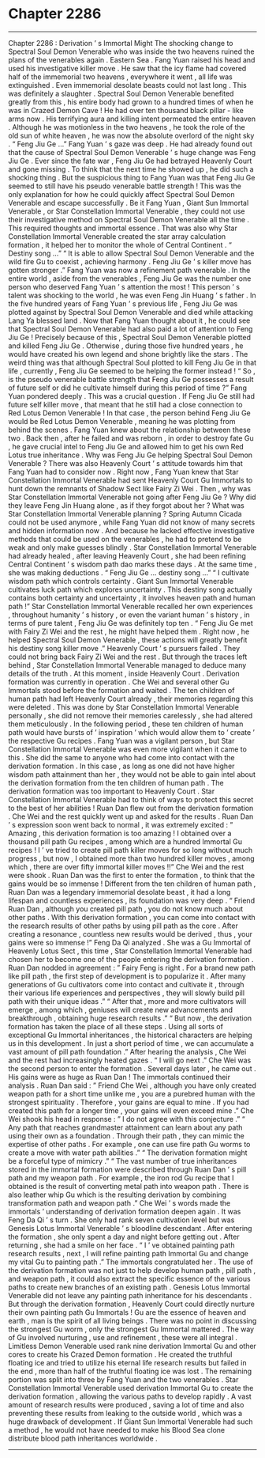 
# Chapter 2286


---

Chapter 2286 : Derivation ’ s Immortal Might
The shocking change to Spectral Soul Demon Venerable who was inside the two heavens ruined the plans of the venerables again .
Eastern Sea .
Fang Yuan raised his head and used his investigative killer move .
He saw that the icy flame had covered half of the immemorial two heavens , everywhere it went , all life was extinguished . Even immemorial desolate beasts could not last long .
This was definitely a slaughter .
Spectral Soul Demon Venerable benefited greatly from this , his entire body had grown to a hundred times of when he was in Crazed Demon Cave ! He had over ten thousand black pillar - like arms now .
His terrifying aura and killing intent permeated the entire heaven .
Although he was motionless in the two heavens , he took the role of the old sun of white heaven , he was now the absolute overlord of the night sky .
“ Feng Jiu Ge …” Fang Yuan ’ s gaze was deep .
He had already found out that the cause of Spectral Soul Demon Venerable ’ s huge change was Feng Jiu Ge .
Ever since the fate war , Feng Jiu Ge had betrayed Heavenly Court and gone missing .
To think that the next time he showed up , he did such a shocking thing .
But the suspicious thing to Fang Yuan was that Feng Jiu Ge seemed to still have his pseudo venerable battle strength !
This was the only explanation for how he could quickly affect Spectral Soul Demon Venerable and escape successfully .
Be it Fang Yuan , Giant Sun Immortal Venerable , or Star Constellation Immortal Venerable , they could not use their investigative method on Spectral Soul Demon Venerable all the time . This required thoughts and immortal essence .
That was also why Star Constellation Immortal Venerable created the star array calculation formation , it helped her to monitor the whole of Central Continent .
“ Destiny song …”
“ It is able to allow Spectral Soul Demon Venerable and the wild fire Gu to coexist , achieving harmony . Feng Jiu Ge ’ s killer move has gotten stronger .”
Fang Yuan was now a refinement path venerable .
In the entire world , aside from the venerables , Feng Jiu Ge was the number one person who deserved Fang Yuan ’ s attention the most !
This person ’ s talent was shocking to the world , he was even Feng Jin Huang ’ s father .
In the five hundred years of Fang Yuan ’ s previous life , Feng Jiu Ge was plotted against by Spectral Soul Demon Venerable and died while attacking Lang Ya blessed land .
Now that Fang Yuan thought about it , he could see that Spectral Soul Demon Venerable had also paid a lot of attention to Feng Jiu Ge !
Precisely because of this , Spectral Soul Demon Venerable plotted and killed Feng Jiu Ge . Otherwise , during those five hundred years , he would have created his own legend and shone brightly like the stars .
The weird thing was that although Spectral Soul plotted to kill Feng Jiu Ge in that life , currently , Feng Jiu Ge seemed to be helping the former instead !
“ So , is the pseudo venerable battle strength that Feng Jiu Ge possesses a result of future self or did he cultivate himself during this period of time ?”
Fang Yuan pondered deeply .
This was a crucial question .
If Feng Jiu Ge still had future self killer move , that meant that he still had a close connection to Red Lotus Demon Venerable !
In that case , the person behind Feng Jiu Ge would be Red Lotus Demon Venerable , meaning he was plotting from behind the scenes .
Fang Yuan knew about the relationship between these two .
Back then , after he failed and was reborn , in order to destroy fate Gu , he gave crucial intel to Feng Jiu Ge and allowed him to get his own Red Lotus true inheritance .
Why was Feng Jiu Ge helping Spectral Soul Demon Venerable ? There was also Heavenly Court ’ s attitude towards him that Fang Yuan had to consider now .
Right now , Fang Yuan knew that Star Constellation Immortal Venerable had sent Heavenly Court Gu Immortals to hunt down the remnants of Shadow Sect like Fairy Zi Wei . Then , why was Star Constellation Immortal Venerable not going after Feng Jiu Ge ? Why did they leave Feng Jin Huang alone , as if they forgot about her ?
What was Star Constellation Immortal Venerable planning ?
Spring Autumn Cicada could not be used anymore , while Fang Yuan did not know of many secrets and hidden information now .
And because he lacked effective investigative methods that could be used on the venerables , he had to pretend to be weak and only make guesses blindly .
Star Constellation Immortal Venerable had already healed , after leaving Heavenly Court , she had been refining Central Continent ’ s wisdom path dao marks these days .
At the same time , she was making deductions .
“ Feng Jiu Ge … destiny song …”
“ I cultivate wisdom path which controls certainty . Giant Sun Immortal Venerable cultivates luck path which explores uncertainty . This destiny song actually contains both certainty and uncertainty , it involves heaven path and human path !”
Star Constellation Immortal Venerable recalled her own experiences , throughout humanity ’ s history , or even the variant human ’ s history , in terms of pure talent , Feng Jiu Ge was definitely top ten .
“ Feng Jiu Ge met with Fairy Zi Wei and the rest , he might have helped them . Right now , he helped Spectral Soul Demon Venerable , these actions will greatly benefit his destiny song killer move .”
Heavenly Court ’ s pursuers failed .
They could not bring back Fairy Zi Wei and the rest .
But through the traces left behind , Star Constellation Immortal Venerable managed to deduce many details of the truth .
At this moment , inside Heavenly Court .
Derivation formation was currently in operation .
Che Wei and several other Gu Immortals stood before the formation and waited .
The ten children of human path had left Heavenly Court already , their memories regarding this were deleted .
This was done by Star Constellation Immortal Venerable personally , she did not remove their memories carelessly , she had altered them meticulously .
In the following period , these ten children of human path would have bursts of ’ inspiration ’ which would allow them to ’ create ’ the respective Gu recipes .
Fang Yuan was a vigilant person , but Star Constellation Immortal Venerable was even more vigilant when it came to this .
She did the same to anyone who had come into contact with the derivation formation .
In this case , as long as one did not have higher wisdom path attainment than her , they would not be able to gain intel about the derivation formation from the ten children of human path .
The derivation formation was too important to Heavenly Court .
Star Constellation Immortal Venerable had to think of ways to protect this secret to the best of her abilities !
Ruan Dan flew out from the derivation formation .
Che Wei and the rest quickly went up and asked for the results .
Ruan Dan ’ s expression soon went back to normal , it was extremely excited : ” Amazing , this derivation formation is too amazing ! I obtained over a thousand pill path Gu recipes , among which are a hundred Immortal Gu recipes ! I ’ ve tried to create pill path killer moves for so long without much progress , but now , I obtained more than two hundred killer moves , among which , there are over fifty immortal killer moves !!”
Che Wei and the rest were shook .
Ruan Dan was the first to enter the formation , to think that the gains would be so immense !
Different from the ten children of human path , Ruan Dan was a legendary immemorial desolate beast , it had a long lifespan and countless experiences , its foundation was very deep .
“ Friend Ruan Dan , although you created pill path , you do not know much about other paths . With this derivation formation , you can come into contact with the research results of other paths by using pill path as the core . After creating a resonance , countless new results would be derived , thus , your gains were so immense !” Feng Da Qi analyzed .
She was a Gu Immortal of Heavenly Lotus Sect , this time , Star Constellation Immortal Venerable had chosen her to become one of the people entering the derivation formation .
Ruan Dan nodded in agreement : ” Fairy Feng is right . For a brand new path like pill path , the first step of development is to popularize it . After many generations of Gu cultivators come into contact and cultivate it , through their various life experiences and perspectives , they will slowly build pill path with their unique ideas .”
“ After that , more and more cultivators will emerge , among which , geniuses will create new advancements and breakthrough , obtaining huge research results .”
“ But now , the derivation formation has taken the place of all these steps . Using all sorts of exceptional Gu Immortal inheritances , the historical characters are helping us in this development . In just a short period of time , we can accumulate a vast amount of pill path foundation .”
After hearing the analysis , Che Wei and the rest had increasingly heated gazes .
“ I will go next .” Che Wei was the second person to enter the formation .
Several days later , he came out .
His gains were as huge as Ruan Dan !
The immortals continued their analysis .
Ruan Dan said : ” Friend Che Wei , although you have only created weapon path for a short time unlike me , you are a purebred human with the strongest spirituality . Therefore , your gains are equal to mine . If you had created this path for a longer time , your gains will even exceed mine .”
Che Wei shook his head in response : ” I do not agree with this conjecture .”
“ Any path that reaches grandmaster attainment can learn about any path using their own as a foundation . Through their path , they can mimic the expertise of other paths . For example , one can use fire path Gu worms to create a move with water path abilities .”
“ The derivation formation might be a forceful type of mimicry .”
“ The vast number of true inheritances stored in the immortal formation were described through Ruan Dan ’ s pill path and my weapon path . For example , the iron rod Gu recipe that I obtained is the result of converting metal path into weapon path . There is also leather whip Gu which is the resulting derivation by combining transformation path and weapon path .”
Che Wei ’ s words made the immortals ’ understanding of derivation formation deepen again .
It was Feng Da Qi ’ s turn .
She only had rank seven cultivation level but was Genesis Lotus Immortal Venerable ’ s bloodline descendant .
After entering the formation , she only spent a day and night before getting out .
After returning , she had a smile on her face .
“ I ’ ve obtained painting path research results , next , I will refine painting path Immortal Gu and change my vital Gu to painting path .”
The immortals congratulated her .
The use of the derivation formation was not just to help develop human path , pill path , and weapon path , it could also extract the specific essence of the various paths to create new branches of an existing path .
Genesis Lotus Immortal Venerable did not leave any painting path inheritance for his descendants .
But through the derivation formation , Heavenly Court could directly nurture their own painting path Gu Immortals !
Gu are the essence of heaven and earth , man is the spirit of all living beings .
There was no point in discussing the strongest Gu worm , only the strongest Gu Immortal mattered .
The way of Gu involved nurturing , use and refinement , these were all integral .
Limitless Demon Venerable used rank nine derivation Immortal Gu and other cores to create his Crazed Demon formation .
He created the truthful floating ice and tried to utilize his eternal life research results but failed in the end , more than half of the truthful floating ice was lost . The remaining portion was split into three by Fang Yuan and the two venerables .
Star Constellation Immortal Venerable used derivation Immortal Gu to create the derivation formation , allowing the various paths to develop rapidly . A vast amount of research results were produced , saving a lot of time and also preventing these results from leaking to the outside world , which was a huge drawback of development .
If Giant Sun Immortal Venerable had such a method , he would not have needed to make his Blood Sea clone distribute blood path inheritances worldwide .

---

